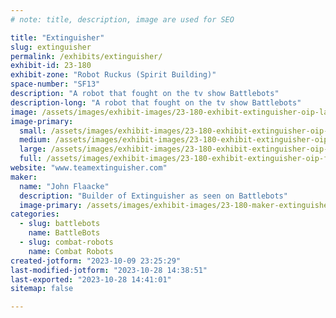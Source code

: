 ```yaml
---
# note: title, description, image are used for SEO

title: "Extinguisher"
slug: extinguisher
permalink: /exhibits/extinguisher/
exhibit-id: 23-180
exhibit-zone: "Robot Ruckus (Spirit Building)"
space-number: "SF13"
description: "A robot that fought on the tv show Battlebots"
description-long: "A robot that fought on the tv show Battlebots"
image: /assets/images/exhibit-images/23-180-exhibit-extinguisher-oip-large.jpg
image-primary: 
  small: /assets/images/exhibit-images/23-180-exhibit-extinguisher-oip-small.jpg
  medium: /assets/images/exhibit-images/23-180-exhibit-extinguisher-oip-medium.jpg
  large: /assets/images/exhibit-images/23-180-exhibit-extinguisher-oip-large.jpg
  full: /assets/images/exhibit-images/23-180-exhibit-extinguisher-oip-full.jpg
website: "www.teamextinguisher.com"
maker: 
  name: "John Flaacke"
  description: "Builder of Extinguisher as seen on Battlebots"
  image-primary: /assets/images/exhibit-images/23-180-maker-extinguisher-20220527-223630-medium.jpg
categories: 
  - slug: battlebots
    name: BattleBots
  - slug: combat-robots
    name: Combat Robots
created-jotform: "2023-10-09 23:25:29"
last-modified-jotform: "2023-10-28 14:38:51"
last-exported: "2023-10-28 14:41:01"
sitemap: false

---
```

